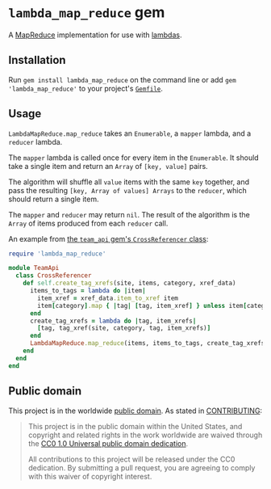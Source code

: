 # `lambda_map_reduce` gem

A [MapReduce](https://research.google.com/archive/mapreduce.html)
implementation for use with
[lambdas](http://rubymonk.com/learning/books/1-ruby-primer/chapters/34-lambdas-and-blocks-in-ruby/lessons/77-lambdas-in-ruby).

## Installation

Run `gem install lambda_map_reduce` on the command line or add `gem
'lambda_map_reduce'` to your project's
[`Gemfile`](http://bundler.io/gemfile.html).

## Usage

`LambdaMapReduce.map_reduce` takes an `Enumerable`, a `mapper` lambda, and a
`reducer` lambda.

The `mapper` lambda is called once for every item in the `Enumerable`. It
should take a single item and return an `Array` of `[key, value]` pairs.

The algorithm will shuffle all `value` items with the same `key` together, and
pass the resulting `[key, Array of values] Arrays` to the `reducer`, which
should return a single item.

The `mapper` and `reducer` may return `nil`. The result of the algorithm is
the `Array` of items produced from each `reducer` call.

An example from [the `team_api` gem's `CrossReferencer`
class](https://github.com/18F/team_api/blob/master/lib/team_api/cross_referencer.rb):

```ruby
require 'lambda_map_reduce'

module TeamApi
  class CrossReferencer
    def self.create_tag_xrefs(site, items, category, xref_data)
      items_to_tags = lambda do |item|
        item_xref = xref_data.item_to_xref item
        item[category].map { |tag| [tag, item_xref] } unless item[category].nil?
      end
      create_tag_xrefs = lambda do |tag, item_xrefs|
        [tag, tag_xref(site, category, tag, item_xrefs)]
      end
      LambdaMapReduce.map_reduce(items, items_to_tags, create_tag_xrefs).to_h
    end
  end
end
```

## Public domain

This project is in the worldwide [public domain](LICENSE.md). As stated in [CONTRIBUTING](CONTRIBUTING.md):

> This project is in the public domain within the United States, and copyright and related rights in the work worldwide are waived through the [CC0 1.0 Universal public domain dedication](https://creativecommons.org/publicdomain/zero/1.0/).
>
> All contributions to this project will be released under the CC0
>dedication. By submitting a pull request, you are agreeing to comply
>with this waiver of copyright interest.
